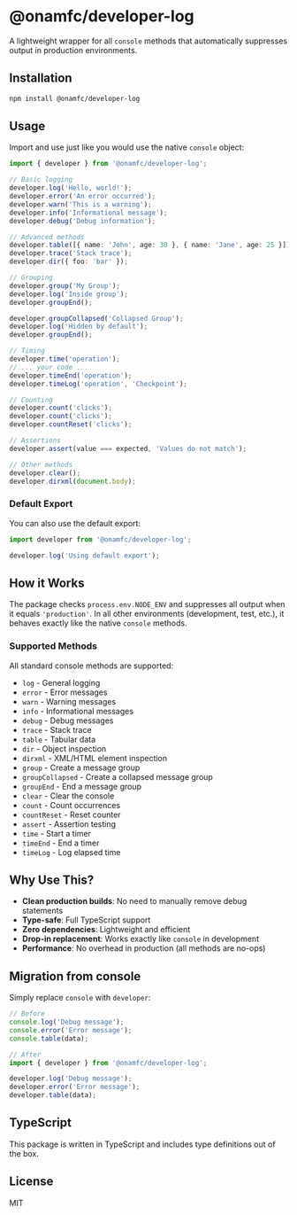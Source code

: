 # @onamfc/developer-log

A lightweight wrapper for all `console` methods that automatically suppresses output in production environments.

## Installation

```bash
npm install @onamfc/developer-log
```

## Usage

Import and use just like you would use the native `console` object:

```typescript
import { developer } from '@onamfc/developer-log';

// Basic logging
developer.log('Hello, world!');
developer.error('An error occurred');
developer.warn('This is a warning');
developer.info('Informational message');
developer.debug('Debug information');

// Advanced methods
developer.table([{ name: 'John', age: 30 }, { name: 'Jane', age: 25 }]);
developer.trace('Stack trace');
developer.dir({ foo: 'bar' });

// Grouping
developer.group('My Group');
developer.log('Inside group');
developer.groupEnd();

developer.groupCollapsed('Collapsed Group');
developer.log('Hidden by default');
developer.groupEnd();

// Timing
developer.time('operation');
// ... your code ...
developer.timeEnd('operation');
developer.timeLog('operation', 'Checkpoint');

// Counting
developer.count('clicks');
developer.count('clicks');
developer.countReset('clicks');

// Assertions
developer.assert(value === expected, 'Values do not match');

// Other methods
developer.clear();
developer.dirxml(document.body);
```

### Default Export

You can also use the default export:

```typescript
import developer from '@onamfc/developer-log';

developer.log('Using default export');
```

## How it Works

The package checks `process.env.NODE_ENV` and suppresses all output when it equals `'production'`. In all other environments (development, test, etc.), it behaves exactly like the native `console` methods.

### Supported Methods

All standard console methods are supported:

- `log` - General logging
- `error` - Error messages
- `warn` - Warning messages
- `info` - Informational messages
- `debug` - Debug messages
- `trace` - Stack trace
- `table` - Tabular data
- `dir` - Object inspection
- `dirxml` - XML/HTML element inspection
- `group` - Create a message group
- `groupCollapsed` - Create a collapsed message group
- `groupEnd` - End a message group
- `clear` - Clear the console
- `count` - Count occurrences
- `countReset` - Reset counter
- `assert` - Assertion testing
- `time` - Start a timer
- `timeEnd` - End a timer
- `timeLog` - Log elapsed time

## Why Use This?

- **Clean production builds**: No need to manually remove debug statements
- **Type-safe**: Full TypeScript support
- **Zero dependencies**: Lightweight and efficient
- **Drop-in replacement**: Works exactly like `console` in development
- **Performance**: No overhead in production (all methods are no-ops)

## Migration from console

Simply replace `console` with `developer`:

```typescript
// Before
console.log('Debug message');
console.error('Error message');
console.table(data);

// After
import { developer } from '@onamfc/developer-log';

developer.log('Debug message');
developer.error('Error message');
developer.table(data);
```

## TypeScript

This package is written in TypeScript and includes type definitions out of the box.

## License

MIT
